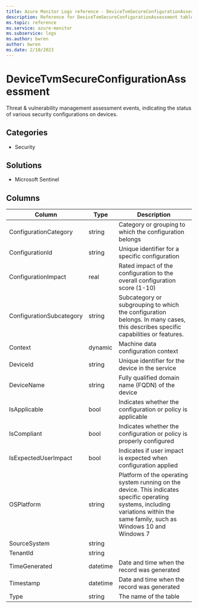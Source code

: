 ```yaml
---
title: Azure Monitor Logs reference - DeviceTvmSecureConfigurationAssessment
description: Reference for DeviceTvmSecureConfigurationAssessment table in Azure Monitor Logs.
ms.topic: reference
ms.service: azure-monitor
ms.subservice: logs
ms.author: bwren
author: bwren
ms.date: 2/10/2023
---
```


# DeviceTvmSecureConfigurationAssessment

 Threat & vulnerability management assessment events, indicating the status of various security configurations on devices.

## Categories

- Security
## Solutions

- Microsoft Sentinel




## Columns

| Column | Type | Description |
| --- | --- | --- |
| ConfigurationCategory | string | Category or grouping to which the configuration belongs |
| ConfigurationId | string | Unique identifier for a specific configuration |
| ConfigurationImpact | real | Rated impact of the configuration to the overall configuration score (1-10) |
| ConfigurationSubcategory | string | Subcategory or subgrouping to which the configuration belongs. In many cases, this describes specific capabilities or features. |
| Context | dynamic | Machine data configuration context |
| DeviceId | string | Unique identifier for the device in the service |
| DeviceName | string | Fully qualified domain name (FQDN) of the device |
| IsApplicable | bool | Indicates whether the configuration or policy is applicable |
| IsCompliant | bool | Indicates whether the configuration or policy is properly configured |
| IsExpectedUserImpact | bool | Indicates if user impact is expected when configuration applied |
| OSPlatform | string | Platform of the operating system running on the device. This indicates specific operating systems, including variations within the same family, such as Windows 10 and Windows 7 |
| SourceSystem | string |  |
| TenantId | string |  |
| TimeGenerated | datetime | Date and time when the record was generated |
| Timestamp | datetime | Date and time when the record was generated |
| Type | string | The name of the table |
